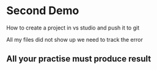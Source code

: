 # Second Demo
How to create a project in vs studio and push it to git

All my files did not show up we need to track the error

## All your practise must produce result
